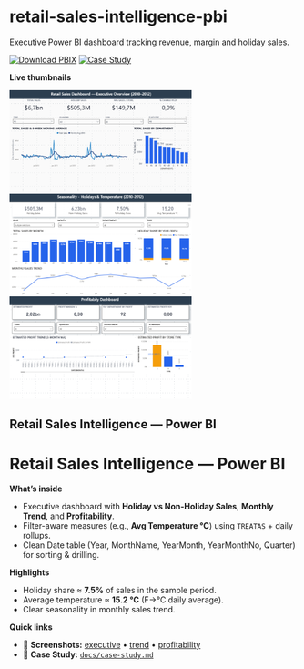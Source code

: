 # retail-sales-intelligence-pbi
Executive Power BI dashboard tracking revenue, margin and holiday sales.

[![Download PBIX](https://img.shields.io/badge/Download-PBIX-1f6feb?logo=powerbi&logoColor=white)](https://github.com/diegoporto10/retail-sales-intelligence-pbi/raw/main/Retail%20Sales%20Intelligence.pbix)
[![Case Study](https://img.shields.io/badge/Read-Case%20Study-6a5cff)](docs/case-study.md)

**Live thumbnails**

<img src="images/executive-overview.png" width="320" alt="Executive overview"> 
<img src="images/monthly-trend.png" width="320" alt="Monthly trend"> 
<img src="images/profitability.png" width="320" alt="Profitability">


## Retail Sales Intelligence — Power BI

# Retail Sales Intelligence — Power BI

**What’s inside**
- Executive dashboard with **Holiday vs Non-Holiday Sales**, **Monthly Trend**, and **Profitability**.
- Filter-aware measures (e.g., **Avg Temperature °C**) using `TREATAS` + daily rollups.
- Clean Date table (Year, MonthName, YearMonth, YearMonthNo, Quarter) for sorting & drilling.

**Highlights**
- Holiday share ≈ **7.5%** of sales in the sample period.  
- Average temperature ≈ **15.2 °C** (F→°C daily average).  
- Clear seasonality in monthly sales trend.

**Quick links**
- 📸 **Screenshots:** [executive](images/executive-overview.png) • [trend](images/monthly-trend.png) • [profitability](images/profitability.png)  
- 📄 **Case Study:** [`docs/case-study.md`](docs/case-study.md)

